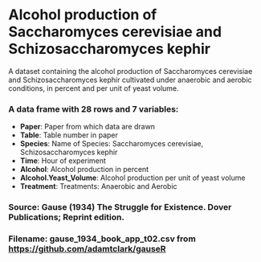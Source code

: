 # Alcohol production of Saccharomyces cerevisiae and Schizosaccharomyces kephir 

A dataset containing the  alcohol production of Saccharomyces cerevisiae and 
Schizosaccharomyces kephir cultivated under anaerobic and aerobic conditions, 
in percent and per unit of yeast volume.


### A data frame with 28 rows and 7 variables:

- **Paper**: Paper from which data are drawn
- **Table**: Table number in paper
- **Species**: Name of Species: Saccharomyces cerevisiae, Schizosaccharomyces kephir
- **Time**: Hour of experiment
- **Alcohol**: Alcohol production in percent
- **Alcohol.Yeast_Volume**: Alcohol production per unit of yeast volume
- **Treatment**: Treatments: Anaerobic and Aerobic

### Source: Gause (1934) The Struggle for Existence. Dover Publications; Reprint edition.
### Filename: gause_1934_book_app_t02.csv from https://github.com/adamtclark/gauseR